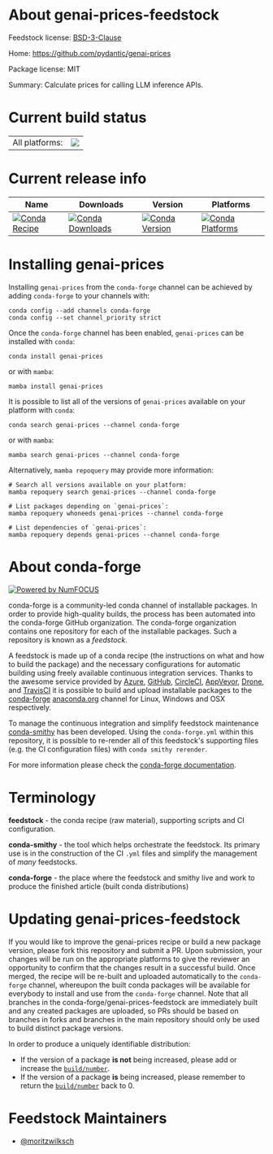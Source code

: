 About genai-prices-feedstock
============================

Feedstock license: [BSD-3-Clause](https://github.com/conda-forge/genai-prices-feedstock/blob/main/LICENSE.txt)

Home: https://github.com/pydantic/genai-prices

Package license: MIT

Summary: Calculate prices for calling LLM inference APIs.

Current build status
====================


<table><tr><td>All platforms:</td>
    <td>
      <a href="https://dev.azure.com/conda-forge/feedstock-builds/_build/latest?definitionId=26476&branchName=main">
        <img src="https://dev.azure.com/conda-forge/feedstock-builds/_apis/build/status/genai-prices-feedstock?branchName=main">
      </a>
    </td>
  </tr>
</table>

Current release info
====================

| Name | Downloads | Version | Platforms |
| --- | --- | --- | --- |
| [![Conda Recipe](https://img.shields.io/badge/recipe-genai--prices-green.svg)](https://anaconda.org/conda-forge/genai-prices) | [![Conda Downloads](https://img.shields.io/conda/dn/conda-forge/genai-prices.svg)](https://anaconda.org/conda-forge/genai-prices) | [![Conda Version](https://img.shields.io/conda/vn/conda-forge/genai-prices.svg)](https://anaconda.org/conda-forge/genai-prices) | [![Conda Platforms](https://img.shields.io/conda/pn/conda-forge/genai-prices.svg)](https://anaconda.org/conda-forge/genai-prices) |

Installing genai-prices
=======================

Installing `genai-prices` from the `conda-forge` channel can be achieved by adding `conda-forge` to your channels with:

```
conda config --add channels conda-forge
conda config --set channel_priority strict
```

Once the `conda-forge` channel has been enabled, `genai-prices` can be installed with `conda`:

```
conda install genai-prices
```

or with `mamba`:

```
mamba install genai-prices
```

It is possible to list all of the versions of `genai-prices` available on your platform with `conda`:

```
conda search genai-prices --channel conda-forge
```

or with `mamba`:

```
mamba search genai-prices --channel conda-forge
```

Alternatively, `mamba repoquery` may provide more information:

```
# Search all versions available on your platform:
mamba repoquery search genai-prices --channel conda-forge

# List packages depending on `genai-prices`:
mamba repoquery whoneeds genai-prices --channel conda-forge

# List dependencies of `genai-prices`:
mamba repoquery depends genai-prices --channel conda-forge
```


About conda-forge
=================

[![Powered by
NumFOCUS](https://img.shields.io/badge/powered%20by-NumFOCUS-orange.svg?style=flat&colorA=E1523D&colorB=007D8A)](https://numfocus.org)

conda-forge is a community-led conda channel of installable packages.
In order to provide high-quality builds, the process has been automated into the
conda-forge GitHub organization. The conda-forge organization contains one repository
for each of the installable packages. Such a repository is known as a *feedstock*.

A feedstock is made up of a conda recipe (the instructions on what and how to build
the package) and the necessary configurations for automatic building using freely
available continuous integration services. Thanks to the awesome service provided by
[Azure](https://azure.microsoft.com/en-us/services/devops/), [GitHub](https://github.com/),
[CircleCI](https://circleci.com/), [AppVeyor](https://www.appveyor.com/),
[Drone](https://cloud.drone.io/welcome), and [TravisCI](https://travis-ci.com/)
it is possible to build and upload installable packages to the
[conda-forge](https://anaconda.org/conda-forge) [anaconda.org](https://anaconda.org/)
channel for Linux, Windows and OSX respectively.

To manage the continuous integration and simplify feedstock maintenance
[conda-smithy](https://github.com/conda-forge/conda-smithy) has been developed.
Using the ``conda-forge.yml`` within this repository, it is possible to re-render all of
this feedstock's supporting files (e.g. the CI configuration files) with ``conda smithy rerender``.

For more information please check the [conda-forge documentation](https://conda-forge.org/docs/).

Terminology
===========

**feedstock** - the conda recipe (raw material), supporting scripts and CI configuration.

**conda-smithy** - the tool which helps orchestrate the feedstock.
                   Its primary use is in the construction of the CI ``.yml`` files
                   and simplify the management of *many* feedstocks.

**conda-forge** - the place where the feedstock and smithy live and work to
                  produce the finished article (built conda distributions)


Updating genai-prices-feedstock
===============================

If you would like to improve the genai-prices recipe or build a new
package version, please fork this repository and submit a PR. Upon submission,
your changes will be run on the appropriate platforms to give the reviewer an
opportunity to confirm that the changes result in a successful build. Once
merged, the recipe will be re-built and uploaded automatically to the
`conda-forge` channel, whereupon the built conda packages will be available for
everybody to install and use from the `conda-forge` channel.
Note that all branches in the conda-forge/genai-prices-feedstock are
immediately built and any created packages are uploaded, so PRs should be based
on branches in forks and branches in the main repository should only be used to
build distinct package versions.

In order to produce a uniquely identifiable distribution:
 * If the version of a package **is not** being increased, please add or increase
   the [``build/number``](https://docs.conda.io/projects/conda-build/en/latest/resources/define-metadata.html#build-number-and-string).
 * If the version of a package **is** being increased, please remember to return
   the [``build/number``](https://docs.conda.io/projects/conda-build/en/latest/resources/define-metadata.html#build-number-and-string)
   back to 0.

Feedstock Maintainers
=====================

* [@moritzwilksch](https://github.com/moritzwilksch/)

